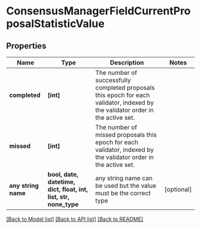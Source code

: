 # ConsensusManagerFieldCurrentProposalStatisticValue


## Properties
Name | Type | Description | Notes
------------ | ------------- | ------------- | -------------
**completed** | **[int]** | The number of successfully completed proposals this epoch for each validator, indexed by the validator order in the active set. | 
**missed** | **[int]** | The number of missed proposals this epoch for each validator, indexed by the validator order in the active set. | 
**any string name** | **bool, date, datetime, dict, float, int, list, str, none_type** | any string name can be used but the value must be the correct type | [optional]

[[Back to Model list]](../README.md#documentation-for-models) [[Back to API list]](../README.md#documentation-for-api-endpoints) [[Back to README]](../README.md)



